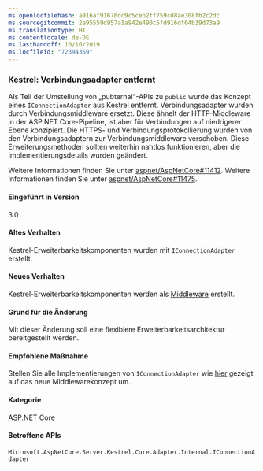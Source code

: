 ```yaml
---
ms.openlocfilehash: a916af91670dc9c5ceb2ff759cd8ae308fb2c2dc
ms.sourcegitcommit: 2e95559d957a1a942e490c5fd916df04b39d73a9
ms.translationtype: HT
ms.contentlocale: de-DE
ms.lasthandoff: 10/16/2019
ms.locfileid: "72394369"
---
```

### <a name="kestrel-connection-adapters-removed"></a>Kestrel: Verbindungsadapter entfernt

Als Teil der Umstellung von „pubternal“-APIs zu `public` wurde das Konzept eines `IConnectionAdapter` aus Kestrel entfernt. Verbindungsadapter wurden durch Verbindungsmiddleware ersetzt. Diese ähnelt der HTTP-Middleware in der ASP.NET Core-Pipeline, ist aber für Verbindungen auf niedrigerer Ebene konzipiert. Die HTTPS- und Verbindungsprotokollierung wurden von den Verbindungsadaptern zur Verbindungsmiddleware verschoben. Diese Erweiterungsmethoden sollten weiterhin nahtlos funktionieren, aber die Implementierungsdetails wurden geändert.

Weitere Informationen finden Sie unter [aspnet/AspNetCore#11412](https://github.com/aspnet/AspNetCore/pull/11412). Weitere Informationen finden Sie unter [aspnet/AspNetCore#11475](https://github.com/aspnet/AspNetCore/issues/11475).

#### <a name="version-introduced"></a>Eingeführt in Version

3.0

#### <a name="old-behavior"></a>Altes Verhalten

Kestrel-Erweiterbarkeitskomponenten wurden mit `IConnectionAdapter` erstellt.

#### <a name="new-behavior"></a>Neues Verhalten

Kestrel-Erweiterbarkeitskomponenten werden als [Middleware](https://github.com/aspnet/AspNetCore/pull/11412/files#diff-89acc06acf1b2e96bbdb811ce523619f) erstellt.

#### <a name="reason-for-change"></a>Grund für die Änderung

Mit dieser Änderung soll eine flexiblere Erweiterbarkeitsarchitektur bereitgestellt werden.

#### <a name="recommended-action"></a>Empfohlene Maßnahme

Stellen Sie alle Implementierungen von `IConnectionAdapter` wie [hier](https://github.com/aspnet/AspNetCore/pull/11412/files#diff-89acc06acf1b2e96bbdb811ce523619f) gezeigt auf das neue Middlewarekonzept um.

#### <a name="category"></a>Kategorie

ASP.NET Core

#### <a name="affected-apis"></a>Betroffene APIs

`Microsoft.AspNetCore.Server.Kestrel.Core.Adapter.Internal.IConnectionAdapter`

<!-- 

#### Affected APIs

`T:Microsoft.AspNetCore.Server.Kestrel.Core.Adapter.Internal.IConnectionAdapter`

-->
